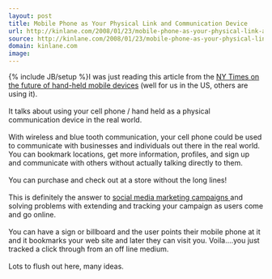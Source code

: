 ```yaml
---
layout: post
title: Mobile Phone as Your Physical Link and Communication Device
url: http://kinlane.com/2008/01/23/mobile-phone-as-your-physical-link-and-communication-device/
source: http://kinlane.com/2008/01/23/mobile-phone-as-your-physical-link-and-communication-device/
domain: kinlane.com
image: 
---
```

{% include JB/setup %}I was just reading this article from the <a href="http://www.nytimes.com/2007/04/01/business/01code.html?ex=1333080000&amp;en=8bb1180541c7a895&amp;ei=5088&amp;partner=rssnyt&amp;emc=rss">NY Times on the future of hand-held mobile devices</a> (well for us in the US, others are using it). <br /><br />It talks about using your cell phone / hand held as a physical communication device in the real world.<br /><br />With wireless and blue tooth communication, your cell phone could be used to communicate with businesses and individuals out there in the real world.  You can bookmark locations, get more information, profiles, and sign up and communicate with others without actually talking directly to them.<br /><br />You can purchase and check out at a store without the long lines!<br /><br />This is definitely the answer to <a href="http://www.socialmediasquad.com">social media marketing campaigns </a>and solving problems with extending and tracking your campaign as users come and go online. <br /><br />You can have a sign or billboard and the user points their mobile phone at it and it bookmarks your web site and later they can visit you.   Voila....you just tracked a click through from an off line medium.<br /><br />Lots to flush out here, many ideas.